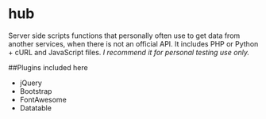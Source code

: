 # hub
Server side scripts functions that personally often use to get data from another services, when there is not an official API. 
It includes PHP or Python + cURL and JavaScript files.
*I recommend it for personal testing use only.*

##Plugins included here
 - jQuery
 - Bootstrap
 - FontAwesome
 - Datatable

